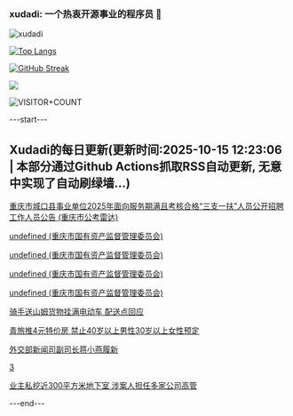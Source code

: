 ### xudadi: 一个热衷开源事业的程序员 👋

![xudadi](https://github-readme-stats-git-masterorgs-github-readme-stats-team.vercel.app/api?username=xudadi)

[![Top Langs](https://github-readme-stats.vercel.app/api/top-langs/?username=xudadi)](https://github.com/anuraghazra/github-readme-stats)

[![GitHub Streak](https://streak-stats.demolab.com?user=xudadi&locale=zh_Hans)](https://git.io/streak-stats)

![](https://raw.githubusercontent.com/xudadi/xudadi/main/assets/github-contribution-grid-snake.svg)

![VISITOR+COUNT](https://komarev.com/ghpvc/?username=xudadi&label=VISITOR+COUNT)


---start---

## Xudadi的每日更新(更新时间:2025-10-15 12:23:06 | 本部分通过Github Actions抓取RSS自动更新, 无意中实现了自动刷绿墙...)

[重庆市城口县事业单位2025年面向服务期满且考核合格“三支一扶”人员公开招聘工作人员公告 (重庆市公考雷达)](https://www.gongkaoleida.com/article/2649207)

[undefined (重庆市国有资产监督管理委员会)](https://dadilab.github.io/feeds/all.xml)

[undefined (重庆市国有资产监督管理委员会)](https://dadilab.github.io/feeds/all.xml)

[undefined (重庆市国有资产监督管理委员会)](https://dadilab.github.io/feeds/all.xml)

[undefined (重庆市国有资产监督管理委员会)](https://dadilab.github.io/feeds/all.xml)

[骑手送山姆货物挂满电动车 配送点回应](https://m.163.com/news/article/KBS8I2RF053469LG.html)

[青旅推4元特价房 禁止40岁以上男性30岁以上女性预定](https://m.163.com/news/article/KBSAS3O605345ARG.html)

[外交部新闻司副司长蒋小燕履新](https://m.163.com/news/article/KBS23O2S0514R9P4.html)

[3](https://m.163.com/touch/news/sub/domestic)

[业主私挖近300平方米地下室 涉案人担任多家公司高管](https://m.163.com/news/article/KBSJ1D68051492T3.html)

---end---
